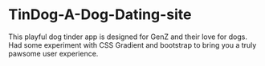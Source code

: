 # TinDog-A-Dog-Dating-site
This playful dog tinder app is designed for GenZ and their love for dogs. Had some experiment with CSS  Gradient and bootstrap to bring you a truly pawsome user experience.
